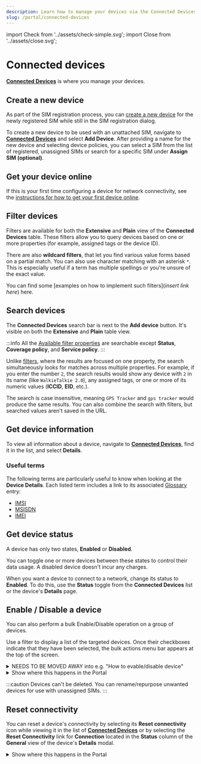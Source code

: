 ```yaml
---
description: Learn how to manage your devices via the Connected Devices page in the emnify Portal
slug: /portal/connected-devices
---
```


import Check from '../assets/check-simple.svg';
import Close from '../assets/close.svg';

# Connected devices

 [**Connected Devices**](https://portal.emnify.com/connected-devices) is where you manage your devices.

## Create a new device 

As part of the SIM registration process, you can [create a new device](/quickstart/register-sims#create-a-new-device) for the newly registered SIM while still in the SIM registration dialog.

To create a new device to be used with an unattached SIM, navigate to [**Connected Devices**](https://portal.emnify.com/connected-devices) and select **Add Device**.
After providing a name for the new device and selecting device policies, you can select a SIM from the list of registered, unassigned SIMs or search for a specific SIM under **Assign SIM (optional)**.

## Get your device online

If this is your first time configuring a device for network connectivity, see the [instructions for how to get your first device online](/apn-configuration).

## Filter devices

Filters are available for both the **Extensive** and **Plain** view of the **Connected Devices** table.
These filters allow you to query devices based on one or more properties (for example, assigned tags or the device ID).

There are also **wildcard filters**, that let you find various value forms based on a partial match.
You can also use character matching with an asterisk `*`.
This is especially useful if a term has multiple spellings or you're unsure of the exact value.

You can find some [examples on how to implement such filters](*insert link here*) here.


## Search devices

The **Connected Devices** search bar is next to the **Add device** button.
It's visible on both the **Extensive** and **Plain** table view.

:::info
All the [Available filter properties](#available-filters) are searchable except **Status**, **Coverage policy**, and **Service policy**. 
:::

Unlike [filters](#filter-devices), where the results are focused on one property, the search simultaneously looks for matches across multiple properties.
For example, if you enter the number `2`, the search results would show any device with `2` in its name (like `WalkieTalkie 2.0`), any assigned tags, or one or more of its numeric values (**ICCID**, **EID**, etc.).

The search is case insensitive, meaning `GPS Tracker` and `gps tracker` would produce the same results.
You can also combine the search with filters, but searched values aren't saved in the URL. 

## Get device information 

To view all information about a device, navigate to [**Connected Devices**](https://portal.emnify.com/connected-devices), find it in the list, and select **Details**.

### Useful terms

The following terms are particularly useful to know when looking at the **Device Details**.
Each listed term includes a link to its associated [Glossary](/glossary) entry:

- [IMSI](/glossary#imsi)
- [MSISDN](/glossary#msisdn)
- [IMEI](/glossary#imei)


## Get device status

A device has only two states, **Enabled** or **Disabled**.

You can toggle one or more devices between these states to control their data usage.
A disabled device doesn't incur any charges.

When you want a device to connect to a network, change its status to **Enabled**.
To do this, use the **Status** toggle from the **Connected Devices** list or the device's **Details** page.

## Enable / Disable a device

You can also perform a bulk Enable/Disable operation on a group of devices.

Use a filter to display a list of the targeted devices.
Once their checkboxes indicate that they have been selected, the bulk actions menu bar appears at the top of the screen.

<details>
  <summary>NEEDS TO BE MOVED AWAY into e.g. "How to evable/disable device" </summary>

  (rendered wrong locally, but just because of "details" element)
## How to evable/disable device
Select **Device** and then one of the actions:

<!-- vale Google.OptionalPlurals = NO -->
<!-- Action names are written the same as they're shown in the Portal -->
- Enable Device(s)
- Disable Device(s)
<!-- vale Google.OptionalPlurals = YES -->

</details>

<details className="custom-details-troubleshooting">
  <summary>Show where this happens in the Portal</summary>
  <img
    src={require('./assets/bulk-enable-disable.png').default}
    alt=""
  />
</details>

:::caution
Devices can't be deleted.
You can rename/repurpose unwanted devices for use with unassigned SIMs.
:::

## Reset connectivity

You can reset a device's connectivity by selecting its **Reset connectivity** icon while viewing it in the list of [**Connected Devices**](https://portal.emnify.com/connected-devices) or by selecting the **Reset Connectivity** link for **Connection** located in the **Status** column of the **General** view of the device's **Details** modal.

<details className="custom-details-troubleshooting">
  <summary>Show where this happens in the Portal</summary>
  <img
    src={require('./assets/connected-devices-reset-connectivity.png').default}
    style={{width:900}}
    alt=""
  />
  <img
    src={require('./assets/device-details-reset-connectivity.png').default}
    style={{width:325}}
    alt=""
  />
</details>

